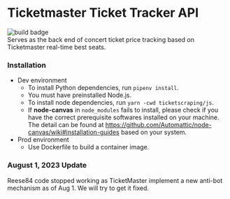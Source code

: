 # Ticketmaster Ticket Tracker API
![build badge](https://codebuild.us-east-2.amazonaws.com/badges?uuid=eyJlbmNyeXB0ZWREYXRhIjoiRm1sYWFwSjhaSDA1SWVOR2ZLZlcxc2FoVlp6UUNQQ2pjdDNQYnVobkFnblR4WmdDSWwzaXdTL1JFRy9SUmQxWThCYkR6YUdtR04vN3grZmdlSWFMV2hNPSIsIml2UGFyYW1ldGVyU3BlYyI6IlZUSTJ2bWwvYWZDWWZqdHEiLCJtYXRlcmlhbFNldFNlcmlhbCI6MX0%3D&branch=main)\
Serves as the back end of concert ticket price tracking based on Ticketmaster real-time best seats. 

### Installation
- Dev environment
  - To install Python dependencies, run `pipenv install`.
  - You must have preinstalled Node.js.
  - To install node dependencies, run `yarn -cwd ticketscraping/js`.
  - If __node-canvas__ in `node_modules` fails to install, please check if you have the correct prerequisite softwares installed on your machine. The detail can be found at https://github.com/Automattic/node-canvas/wiki#installation-guides based on your system.
- Prod environment
  - Use Dockerfile to build a container image.

### August 1, 2023 Update
Reese84 code stopped working as TicketMaster implement a new anti-bot mechanism as of Aug 1. We will try to get it fixed.
